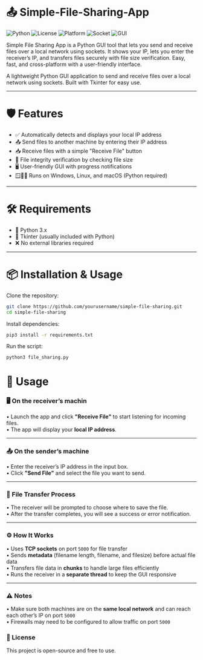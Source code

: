 # 📤 Simple-File-Sharing-App

![Python](https://img.shields.io/badge/Python-3.8+-blue.svg)
![License](https://img.shields.io/github/license/yourusername/simple-file-sharing)
![Platform](https://img.shields.io/badge/Platform-Windows%20%7C%20Linux%20%7C%20macOS-green)
![Socket](https://img.shields.io/badge/Network-TCP%20Socket-orange)
![GUI](https://img.shields.io/badge/GUI-Tkinter-yellow)

Simple File Sharing App is a Python GUI tool that lets you send and receive files over a local network using sockets. It shows your IP, lets you enter the receiver’s IP, and transfers files securely with file size verification. Easy, fast, and cross-platform with a user-friendly interface.

A lightweight Python GUI application to send and receive files over a local network using sockets. Built with Tkinter for easy use.

---

# 🛡️ Features

- ✅ Automatically detects and displays your local IP address  
- 📤 Send files to another machine by entering their IP address  
- 📥 Receive files with a simple "Receive File" button  
- 🔐 File integrity verification by checking file size  
- 🖥️ User-friendly GUI with progress notifications  
- 🪟🐧🍎 Runs on Windows, Linux, and macOS (Python required)  

---

# 🛠 Requirements

- 🐍 Python 3.x  
- 🧰 Tkinter (usually included with Python)  
- ❌ No external libraries required  

---

# 📦 Installation & Usage

Clone the repository:

```bash
git clone https://github.com/yourusername/simple-file-sharing.git
cd simple-file-sharing
```

Install dependencies:
```bash
pip3 install -r requirements.txt
```

Run the script:
```bash
python3 file_sharing.py
```

# 🚀 Usage

### 🖥️ On the receiver’s machin
• Launch the app and click **"Receive File"** to start listening for incoming files.  
• The app will display your **local IP address**.

---

### 📤 On the sender’s machine
• Enter the receiver’s IP address in the input box.  
• Click **"Send File"** and select the file you want to send.

---

### 🔁 File Transfer Process
• The receiver will be prompted to choose where to save the file.  
• After the transfer completes, you will see a success or error notification.

---

### ⚙️ How It Works
• Uses **TCP sockets** on port `5000` for file transfer  
• Sends **metadata** (filename length, filename, and filesize) before actual file data  
• Transfers file data in **chunks** to handle large files efficiently  
• Runs the receiver in a **separate thread** to keep the GUI responsive

---

### ⚠️ Notes
• Make sure both machines are on the **same local network** and can reach each other’s IP on port `5000`  
• Firewalls may need to be configured to allow traffic on port `5000`

### 📝 License

This project is open-source and free to use.
